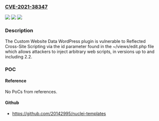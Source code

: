 ### [CVE-2021-38347](https://cve.mitre.org/cgi-bin/cvename.cgi?name=CVE-2021-38347)
![](https://img.shields.io/static/v1?label=Product&message=Custom%20Website%20Data&color=blue)
![](https://img.shields.io/static/v1?label=Version&message=2.2%3C%3D%202.2%20%20&color=brighgreen)
![](https://img.shields.io/static/v1?label=Vulnerability&message=CWE-79%20Cross-site%20Scripting%20(XSS)&color=brighgreen)

### Description

The Custom Website Data WordPress plugin is vulnerable to Reflected Cross-Site Scripting via the id parameter found in the ~/views/edit.php file which allows attackers to inject arbitrary web scripts, in versions up to and including 2.2.

### POC

#### Reference
No PoCs from references.

#### Github
- https://github.com/20142995/nuclei-templates

